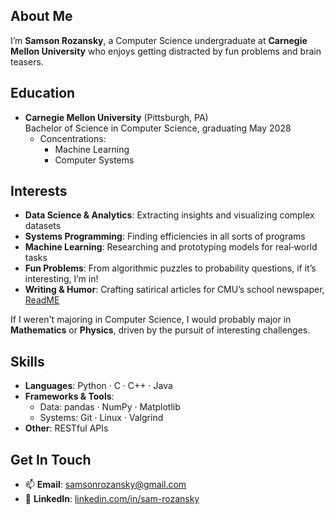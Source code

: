 ## About Me
I’m **Samson Rozansky**, a Computer Science undergraduate at **Carnegie Mellon University** who enjoys getting distracted by fun problems and brain teasers.

## Education
- **Carnegie Mellon University** (Pittsburgh, PA)  
  Bachelor of Science in Computer Science, graduating May 2028
  - Concentrations:  
    - Machine Learning  
    - Computer Systems  

## Interests
- **Data Science & Analytics**: Extracting insights and visualizing complex datasets  
- **Systems Programming**: Finding efficiencies in all sorts of programs  
- **Machine Learning**: Researching and prototyping models for real‑world tasks  
- **Fun Problems**: From algorithmic puzzles to probability questions, if it’s interesting, I’m in!  
- **Writing & Humor**: Crafting satirical articles for CMU’s school newspaper, [ReadME](https://cmureadme.com/)

If I weren't majoring in Computer Science, I would probably major in **Mathematics** or **Physics**, driven by the pursuit of interesting challenges.

## Skills
- **Languages**: Python · C · C++ · Java  
- **Frameworks & Tools**:  
  - Data: pandas · NumPy · Matplotlib  
  - Systems: Git · Linux · Valgrind  
- **Other**: RESTful APIs 

## Get In Touch
- 📫 **Email**: [samsonrozansky@gmail.com](samsonrozansky@gmail.com)
- 🔗 **LinkedIn**: [linkedin.com/in/sam-rozansky](https://www.linkedin.com/in/sam-rozansky/)
